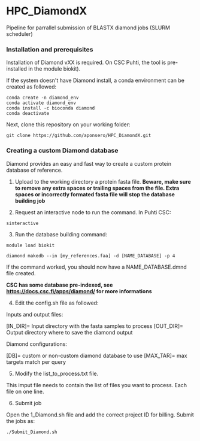 # HPC_DiamondX
Pipeline for parrallel submission of BLASTX diamond jobs (SLURM scheduler)

### Installation and prerequisites

Installation of Diamond vXX is required. On CSC Puhti, the tool is pre-installed in the module biokit).

If the system doesn't have Diamond install, a conda environment can be created as followed: 

```
conda create -n diamond_env
conda activate diamond_env
conda install -c bioconda diamond
conda deactivate
```

Next, clone this repository on your working folder:

```
git clone https://github.com/aponsero/HPC_DiamondX.git
```

### Creating a custom Diamond database

Diamond provides an easy and fast way to create a custom protein database of reference.

1. Upload to the working directory a protein fasta file. **Beware, make sure to remove any extra spaces or trailing spaces from the file. Extra spaces or incorrectly formated fasta file will stop the database building job**

2. Request an interactive node to run the command. In Puhti CSC:

```
sinteractive
```

3. Run the database building command:

```
module load biokit

diamond makedb --in [my_references.faa] -d [NAME_DATABASE] -p 4
``` 

If the command worked, you should now have a NAME_DATABASE.dmnd file created.

**CSC has some database pre-indexed, see https://docs.csc.fi/apps/diamond/ for more informations**

4. Edit the config.sh file as followed:

Inputs and output files:

[IN_DIR]= Input directory with the fasta samples to process
[OUT_DIR]= Output directory where to save the diamond output

Diamond configurations:

[DB]= custom or non-custom diamond database to use
[MAX_TAR]= max targets match per query

5. Modify the list_to_process.txt file.

This imput file needs to contain the list of files you want to process. Each file on one line.

6. Submit job

Open the 1_Diamond.sh file and add the correct project ID for billing.
Submit the jobs as:

```
./Submit_Diamond.sh
```







